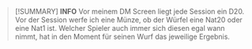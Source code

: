 >[!SUMMARY] **INFO**
>Vor meinem DM Screen liegt jede Session ein D20. Vor der Session werfe ich eine Münze, ob der Würfel eine Nat20 oder eine Nat1 ist. Welcher Spieler auch immer sich diesen egal wann nimmt, hat in den Moment für seinen Wurf das jeweilige Ergebnis.
